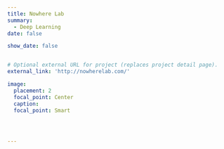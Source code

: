```yaml
---
title: Nowhere Lab
summary: 
  - Deep Learning
date: false

show_date: false


# Optional external URL for project (replaces project detail page).
external_link: 'http://nowherelab.com/'

image:
  placement: 2
  focal_point: Center
  caption: 
  focal_point: Smart




---
```


